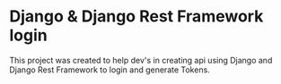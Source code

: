 # Django & Django Rest Framework login

This project was created to help dev's in creating api using Django and Django Rest Framework to login and generate Tokens.
